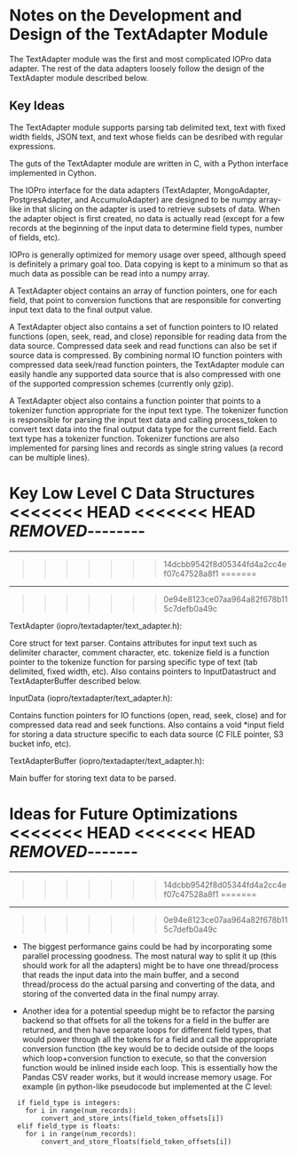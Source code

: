 Notes on the Development and Design of the TextAdapter Module
=============================================================

The TextAdapter module was the first and most complicated IOPro data
adapter.  The rest of the data adapters loosely follow the design of the
TextAdapter module described below.

Key Ideas
---------

The TextAdapter module supports parsing tab delimited text, text with fixed
width fields, JSON text, and text whose fields can be desribed with regular
expressions.

The guts of the TextAdapter module are written in C, with a Python interface
implemented in Cython.

The IOPro interface for the data adapters (TextAdapter, MongoAdapter,
PostgresAdapter, and AccumuloAdapter) are designed to be numpy array-like in
that slicing on the adapter is used to retrieve subsets of data.  When the
adapter object is first created, no data is actually read (except for a few
records at the beginning of the input data to determine field types, number
of fields, etc).

IOPro is generally optimized for memory usage over speed, although speed is
definitely a primary goal too.  Data copying is kept to a minimum so that as
much data as possible can be read into a numpy array.

A TextAdapter object contains an array of function pointers, one for each
field, that point to conversion functions that are responsible for
converting input text data to the final output value.

A TextAdapter object also contains a set of function pointers to IO related
functions (open, seek, read, and close) reponsible for reading data from the
data source.  Compressed data seek and read functions can also be set if
source data is compressed.  By combining normal IO function pointers with
compressed data seek/read function pointers, the TextAdapter module can
easily handle any supported data source that is also compressed with one of
the supported compression schemes (currently only gzip).

A TextAdapter object also contains a function pointer that points to a
tokenizer function appropriate for the input text type.  The tokenizer
function is responsible for parsing the input text data and calling
process_token to convert text data into the final output data type for the
current field.  Each text type has a tokenizer function.  Tokenizer
functions are also implemented for parsing lines and records as single
string values (a record can be multiple lines).

Key Low Level C Data Structures
<<<<<<< HEAD
<<<<<<< HEAD
***REMOVED***--------
=======
-------------------------------
>>>>>>> 14dcbb9542f8d05344fd4a2cc4ef07c47528a8f1
=======
-------------------------------
>>>>>>> 0e94e8123ce07aa964a82f678b115c7defb0a49c

TextAdapter (iopro/textadapter/text_adapter.h):

  Core struct for text parser.  Contains attributes for input text such as
  delimiter character, comment character, etc.  tokenize field is a function
  pointer to the tokenize function for parsing specific type of text (tab
  delimited, fixed width, etc).  Also contains pointers to InputDatastruct
  and TextAdapterBuffer described below.

InputData (iopro/textadapter/text_adapter.h):

  Contains function pointers for IO functions (open, read, seek, close) and
  for compressed data read and seek functions.  Also contains a void *input
  field for storing a data structure specific to each data source (C FILE
  pointer, S3 bucket info, etc).

TextAdapterBuffer (iopro/textadapter/text_adapter.h):

  Main buffer for storing text data to be parsed.

Ideas for Future Optimizations
<<<<<<< HEAD
<<<<<<< HEAD
***REMOVED***-------
=======
------------------------------
>>>>>>> 14dcbb9542f8d05344fd4a2cc4ef07c47528a8f1
=======
------------------------------
>>>>>>> 0e94e8123ce07aa964a82f678b115c7defb0a49c

- The biggest performance gains could be had by incorporating some parallel
  processing goodness.  The most natural way to split it up (this should
  work for all the adapters) might be to have one thread/process that reads
  the input data into the main buffer, and a second thread/process do the
  actual parsing and converting of the data, and storing of the converted
  data in the final numpy array.

- Another idea for a potential speedup might be to refactor the parsing
  backend so that offsets for all the tokens for a field in the buffer are
  returned, and then have separate loops for different field types, that
  would power through all the tokens for a field and call the appropriate
  conversion function (the key would be to decide outside of the loops which
  loop+conversion function to execute, so that the conversion function would
  be inlined inside each loop.  This is essentially how the Pandas CSV
  reader works, but it would increase memory usage.  For example (in
  python-like pseudocode but implemented at the C level:

```
  if field_type is integers:
    for i in range(num_records):
        convert_and_store_ints(field_token_offsets[i])
  elif field_type is floats:
    for i in range(num_records):
        convert_and_store_floats(field_token_offsets[i])
```
